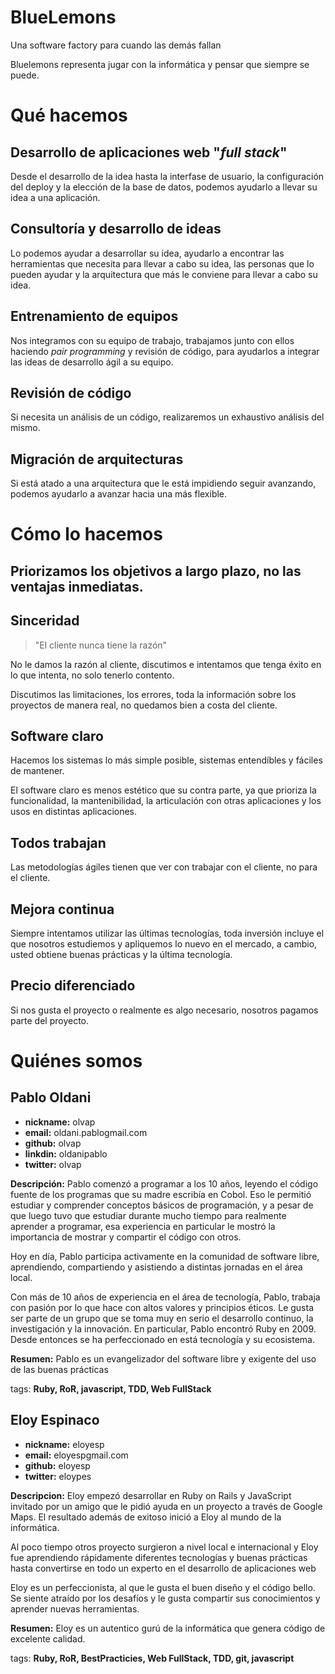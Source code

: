 # BlueLemons

Una software factory para cuando las demás fallan

Bluelemons representa jugar con la informática y pensar que siempre se puede.

# Qué hacemos

## Desarrollo de aplicaciones web "*full stack*"

Desde el desarrollo de la idea hasta la interfase de usuario, la configuración 
del deploy y la elección de la base de datos, podemos ayudarlo a llevar su idea 
a una aplicación.

## Consultoría y desarrollo de ideas

Lo podemos ayudar a desarrollar su idea, ayudarlo a encontrar las herramientas 
que necesita para llevar a cabo su idea, las personas que lo pueden ayudar y la 
arquitectura que más le conviene para llevar a cabo su idea.

## Entrenamiento de equipos

Nos integramos con su equipo de trabajo, trabajamos junto con ellos haciendo 
*pair programming* y revisión de código, para ayudarlos a integrar las ideas de 
desarrollo ágil a su equipo.

## Revisión de código

Si necesita un análisis de un código, realizaremos un exhaustivo análisis del 
mismo.

## Migración de arquitecturas

Si está atado a una arquitectura que le está impidiendo seguir avanzando, 
podemos ayudarlo a avanzar hacia una más flexible.

# Cómo lo hacemos

## Priorizamos los objetivos a largo plazo, no las ventajas inmediatas.

## Sinceridad

> "El cliente nunca tiene la razón"

No le damos la razón al cliente, discutimos e intentamos que tenga éxito en lo
que intenta, no solo tenerlo contento.

Discutimos las limitaciones, los errores, toda la información sobre los
proyectos de manera real, no quedamos bien a costa del cliente.

## Software claro

Hacemos los sistemas lo más simple posible, sistemas entendíbles y fáciles de 
mantener.

El software claro es menos estético que su contra parte, ya que prioriza la 
funcionalidad, la mantenibilidad, la articulación con otras aplicaciones y los 
usos en distintas aplicaciones.

## Todos trabajan

Las metodologías ágiles tienen que ver con trabajar con el cliente, no para el
cliente.

## Mejora continua

Siempre intentamos utilizar las últimas tecnologías, toda inversión incluye el que
nosotros estudiemos y apliquemos lo nuevo en el mercado, a cambio, usted obtiene
buenas prácticas y la última tecnología.

## Precio diferenciado

Si nos gusta el proyecto o realmente es algo necesario, nosotros pagamos parte del
proyecto.

# Quiénes somos

## Pablo Oldani
- **nickname:** olvap
- **email:** oldani.pablo<at>gmail.com
- **github:** olvap
- **linkdin:** oldanipablo
- **twitter:** olvap

**Descripción:**
Pablo comenzó a programar a los 10 años, leyendo el código fuente de los
programas que su madre escribía en Cobol. Eso le permitió estudiar y
comprender conceptos básicos de programación, y a pesar de que luego tuvo que
estudiar durante mucho tiempo para realmente aprender a programar, esa
experiencia en particular le mostró la importancia de mostrar y compartir el
código con otros.

Hoy en día, Pablo participa activamente en la comunidad de software libre,
aprendiendo, compartiendo y asistiendo a distintas jornadas en el área local.

Con más de 10 años de experiencia en el área de tecnología, Pablo, trabaja
con pasión por lo que hace con altos valores y principios éticos. Le gusta ser
parte de un grupo que se toma muy en serio el desarrollo continuo, la
investigación y la innovación. En particular, Pablo encontró Ruby en 2009.
Desde entonces se ha perfeccionado en está tecnología y su ecosistema.

**Resumen:**
Pablo es un evangelizador del software libre y exigente del uso de las buenas
prácticas

tags: **Ruby, RoR, javascript, TDD, Web FullStack**

## Eloy Espinaco

- **nickname:** eloyesp
- **email:** eloyesp<at>gmail.com
- **github:** eloyesp
- **twitter:** eloypes

**Descripcion:**
Eloy empezó desarrollar en Ruby on Rails y JavaScript invitado por un
amigo que le pidió ayuda en un proyecto a través de Google Maps.
El resultado además de exitoso inició a Eloy al mundo de la informática.

Al poco tiempo otros proyecto surgieron a nivel local e internacional y
Eloy fue aprendiendo rápidamente diferentes tecnologías y buenas prácticas
hasta convertirse en todo un experto en el desarrollo de aplicaciones web

Eloy es un perfeccionista, al que le gusta el buen diseño y el código bello.
Se siente atraído por los desafíos y le gusta compartir sus conocimientos
y aprender nuevas herramientas.

**Resumen:**
Eloy es un autentico gurú de la informática que genera código de excelente
calidad.

tags: **Ruby, RoR, BestPracticies, Web FullStack, TDD, git, javascript**
